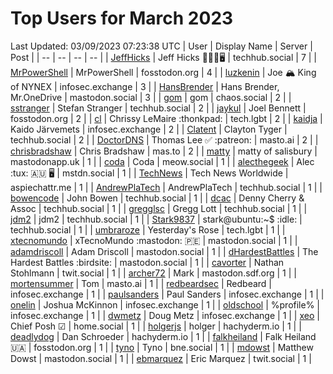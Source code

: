 # Top Users for March 2023
Last Updated: 03/09/2023 07:23:38 UTC
| User | Display Name | Server | Post |
| -- | -- | -- | -- |
| [JeffHicks](https://techhub.social/@JeffHicks) | Jeff Hicks 🐶🎼🍷🖥️ | techhub.social | 7 |
| [MrPowerShell](https://fosstodon.org/@MrPowerShell) | MrPowerShell | fosstodon.org | 4 |
| [luzkenin](https://infosec.exchange/@luzkenin) | Joe 🏔️ King of NYNEX | infosec.exchange | 3 |
| [HansBrender](https://mastodon.social/@HansBrender) | Hans Brender, Mr.OneDrive | mastodon.social | 3 |
| [gom](https://chaos.social/@gom) | gom | chaos.social | 2 |
| [sstranger](https://techhub.social/@sstranger) | Stefan Stranger | techhub.social | 2 |
| [jaykul](https://fosstodon.org/@jaykul) | Joel Bennett | fosstodon.org | 2 |
| [cl](https://tech.lgbt/@cl) | Chrissy LeMaire :thonkpad: | tech.lgbt | 2 |
| [kaidja](https://infosec.exchange/@kaidja) | Kaido Järvemets | infosec.exchange | 2 |
| [Clatent](https://techhub.social/@Clatent) | Clayton Tyger | techhub.social | 2 |
| [DoctorDNS](https://masto.ai/@DoctorDNS) | Thomas Lee ✅ :patreon: | masto.ai | 2 |
| [chrisbradshaw](https://mas.to/@chrisbradshaw) | Chris Bradshaw | mas.to | 2 |
| [matty](https://mastodonapp.uk/@matty) | matty of salisbury | mastodonapp.uk | 1 |
| [coda](https://meow.social/@coda) | Coda | meow.social | 1 |
| [alecthegeek](https://mstdn.social/@alecthegeek) | Alec :tux: 🇦🇺 🖥️ | mstdn.social | 1 |
| [TechNews](https://aspiechattr.me/@TechNews) | Tech News Worldwide | aspiechattr.me | 1 |
| [AndrewPlaTech](https://techhub.social/@AndrewPlaTech) | AndrewPlaTech | techhub.social | 1 |
| [bowencode](https://techhub.social/@bowencode) | John Bowen | techhub.social | 1 |
| [dcac](https://techhub.social/@dcac) | Denny Cherry & Assoc | techhub.social | 1 |
| [gregglsc](https://techhub.social/@gregglsc) | Gregg Lott | techhub.social | 1 |
| [jdm2](https://techhub.social/@jdm2) | jdm2 | techhub.social | 1 |
| [Stark9837](https://techhub.social/@Stark9837) | stark@ubuntu:~$ :idle: | techhub.social | 1 |
| [umbraroze](https://tech.lgbt/@umbraroze) | Yesterday's Rose | tech.lgbt | 1 |
| [xtecnomundo](https://mastodon.social/@xtecnomundo) | xTecnoMundo :mastodon: 🇵🇪 | mastodon.social | 1 |
| [adamdriscoll](https://mastodon.social/@adamdriscoll) | Adam Driscoll | mastodon.social | 1 |
| [dHardestBattles](https://mastodon.social/@dHardestBattles) | The Hardest Battles :birdsite: | mastodon.social | 1 |
| [cavorter](https://twit.social/@cavorter) | Nathan Stohlmann | twit.social | 1 |
| [archer72](https://mastodon.sdf.org/@archer72) | Mark | mastodon.sdf.org | 1 |
| [mortensummer](https://masto.ai/@mortensummer) | Tom | masto.ai | 1 |
| [redbeardsec](https://infosec.exchange/@redbeardsec) | Redbeard | infosec.exchange | 1 |
| [paulsanders](https://infosec.exchange/@paulsanders) | Paul Sanders | infosec.exchange | 1 |
| [onelin](https://infosec.exchange/@onelin) | Joshua McKinnon | infosec.exchange | 1 |
| [oldschool](https://infosec.exchange/@oldschool) | %profile% | infosec.exchange | 1 |
| [dwmetz](https://infosec.exchange/@dwmetz) | Doug Metz | infosec.exchange | 1 |
| [xeo](https://home.social/@xeo) | Chief Posh ☑ | home.social | 1 |
| [holgerjs](https://hachyderm.io/@holgerjs) | holger | hachyderm.io | 1 |
| [deadlydog](https://hachyderm.io/@deadlydog) | Dan Schroeder | hachyderm.io | 1 |
| [falkheiland](https://fosstodon.org/@falkheiland) | Falk Heiland 🇺🇦 | fosstodon.org | 1 |
| [tyno](https://bne.social/@tyno) | Tyno | bne.social | 1 |
| [mdowst](https://mastodon.social/@mdowst) | Matthew Dowst | mastodon.social | 1 |
| [ebmarquez](https://twit.social/@ebmarquez) | Eric Marquez | twit.social | 1 |
